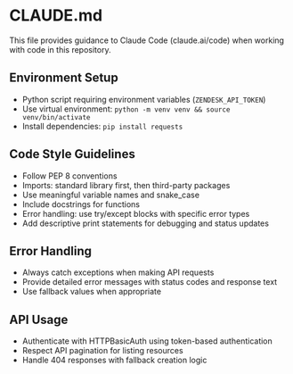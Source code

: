 # CLAUDE.md

This file provides guidance to Claude Code (claude.ai/code) when working with code in this repository.

## Environment Setup
- Python script requiring environment variables (`ZENDESK_API_TOKEN`)
- Use virtual environment: `python -m venv venv && source venv/bin/activate`
- Install dependencies: `pip install requests`

## Code Style Guidelines
- Follow PEP 8 conventions
- Imports: standard library first, then third-party packages
- Use meaningful variable names and snake_case
- Include docstrings for functions
- Error handling: use try/except blocks with specific error types
- Add descriptive print statements for debugging and status updates

## Error Handling
- Always catch exceptions when making API requests
- Provide detailed error messages with status codes and response text
- Use fallback values when appropriate

## API Usage
- Authenticate with HTTPBasicAuth using token-based authentication
- Respect API pagination for listing resources
- Handle 404 responses with fallback creation logic